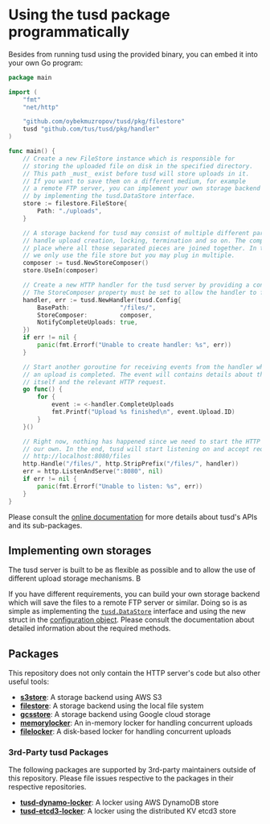 # Using the tusd package programmatically

Besides from running tusd using the provided binary, you can embed it into your own Go program:

```go
package main

import (
	"fmt"
	"net/http"

	"github.com/oybekmuzropov/tusd/pkg/filestore"
	tusd "github.com/tus/tusd/pkg/handler"
)

func main() {
	// Create a new FileStore instance which is responsible for
	// storing the uploaded file on disk in the specified directory.
	// This path _must_ exist before tusd will store uploads in it.
	// If you want to save them on a different medium, for example
	// a remote FTP server, you can implement your own storage backend
	// by implementing the tusd.DataStore interface.
	store := filestore.FileStore{
		Path: "./uploads",
	}

	// A storage backend for tusd may consist of multiple different parts which
	// handle upload creation, locking, termination and so on. The composer is a
	// place where all those separated pieces are joined together. In this example
	// we only use the file store but you may plug in multiple.
	composer := tusd.NewStoreComposer()
	store.UseIn(composer)

	// Create a new HTTP handler for the tusd server by providing a configuration.
	// The StoreComposer property must be set to allow the handler to function.
	handler, err := tusd.NewHandler(tusd.Config{
		BasePath:              "/files/",
		StoreComposer:         composer,
		NotifyCompleteUploads: true,
	})
	if err != nil {
		panic(fmt.Errorf("Unable to create handler: %s", err))
	}

	// Start another goroutine for receiving events from the handler whenever
	// an upload is completed. The event will contains details about the upload
	// itself and the relevant HTTP request.
	go func() {
		for {
			event := <-handler.CompleteUploads
			fmt.Printf("Upload %s finished\n", event.Upload.ID)
		}
	}()

	// Right now, nothing has happened since we need to start the HTTP server on
	// our own. In the end, tusd will start listening on and accept request at
	// http://localhost:8080/files
	http.Handle("/files/", http.StripPrefix("/files/", handler))
	err = http.ListenAndServe(":8080", nil)
	if err != nil {
		panic(fmt.Errorf("Unable to listen: %s", err))
	}
}

```

Please consult the [online documentation](https://godoc.org/github.com/tus/tusd/pkg) for more details about tusd's APIs and its sub-packages.

## Implementing own storages

The tusd server is built to be as flexible as possible and to allow the use of different upload storage mechanisms. B

If you have different requirements, you can build your own storage backend which will save the files to a remote FTP server or similar. Doing so is as simple as implementing the [`tusd.DataStore`](https://godoc.org/github.com/tus/tusd/pkg/#DataStore) interface and using the new struct in the [configuration object](https://godoc.org/github.com/tus/tusd/pkg/#Config). Please consult the documentation about detailed information about the required methods.

## Packages

This repository does not only contain the HTTP server's code but also other
useful tools:

* [**s3store**](https://godoc.org/github.com/tus/tusd/pkg/s3store): A storage backend using AWS S3
* [**filestore**](https://godoc.org/github.com/tus/tusd/pkg/filestore): A storage backend using the local file system
* [**gcsstore**](https://godoc.org/github.com/tus/tusd/pkg/gcsstore): A storage backend using Google cloud storage
* [**memorylocker**](https://godoc.org/github.com/tus/tusd/pkg/memorylocker): An in-memory locker for handling concurrent uploads
* [**filelocker**](https://godoc.org/github.com/tus/tusd/pkg/filelocker): A disk-based locker for handling concurrent uploads

### 3rd-Party tusd Packages

The following packages are supported by 3rd-party maintainers outside of this repository. Please file issues respective to the packages in their respective repositories.

* [**tusd-dynamo-locker**](https://github.com/chen-anders/tusd-dynamo-locker): A locker using AWS DynamoDB store
* [**tusd-etcd3-locker**](https://github.com/tus/tusd-etcd3-locker): A locker using the distributed KV etcd3 store
